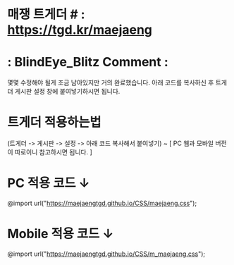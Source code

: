 # 매쟁 트게더 # : https://tgd.kr/maejaeng

# : BlindEye_Blitz Comment : #
몇몇 수정해야 될게 조금 남아있지만 거의 완료했습니다. 아래 코드를 복사하신 후 트게더 게시판 설정 창에 붙여넣기하시면 됩니다.

# 트게더 적용하는법 #
(트게더 -> 게시판 -> 설정 -> 아래 코드 복사해서 붙여넣기) ~ [ PC 웹과 모바일 버전이 따로이니 참고하시면 됩니다. ]

# PC 적용 코드 ↓ #
@import url("https://maejaengtgd.github.io/CSS/maejaeng.css");

# Mobile 적용 코드 ↓ #
@import url("https://maejaengtgd.github.io/CSS/m_maejaeng.css");

<meta http-equiv="Content-Type" content="text/html; charset=utf-8">
